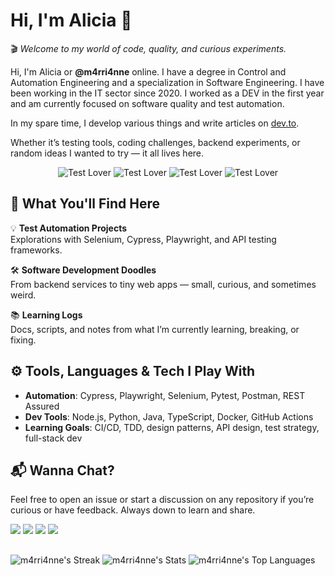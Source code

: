 
# Hi, I'm Alicia 👻

🎬 *Welcome to my world of code, quality, and curious experiments.*

Hi, I'm Alicia or **@m4rri4nne** online. I have a degree in Control and Automation Engineering and a specialization in Software Engineering. I have been working in the IT sector since 2020. I worked as a DEV in the first year and am currently focused on software quality and test automation.

In my spare time, I develop various things and write articles on [dev.to](https://dev.to/m4rri4nne).

Whether it’s testing tools, coding challenges, backend experiments, or random ideas I wanted to try — it all lives here.

<div align="center">
  <img src="https://img.shields.io/badge/Test%20Lover-%F0%9F%A4%96-green" alt="Test Lover" />
  <img src="https://img.shields.io/badge/Bug%20Squasher-%F0%9F%90%9E-red" alt="Test Lover" />
  <img src="https://img.shields.io/badge/Learning--In--Progress-%F0%9F%93%9A-yellow" alt="Test Lover" />
  <img src="https://img.shields.io/badge/Automation-%E2%9C%85-blue" alt="Test Lover" />
</div>

## 🧰 What You'll Find Here

💡 **Test Automation Projects**  
Explorations with Selenium, Cypress, Playwright, and API testing frameworks.

🛠️ **Software Development Doodles**  
From backend services to tiny web apps — small, curious, and sometimes weird.

📚 **Learning Logs**  
Docs, scripts, and notes from what I’m currently learning, breaking, or fixing.



## ⚙️ Tools, Languages & Tech I Play With

- **Automation**: Cypress, Playwright, Selenium, Pytest, Postman, REST Assured
- **Dev Tools**: Node.js, Python, Java, TypeScript, Docker, GitHub Actions
- **Learning Goals**: CI/CD, TDD, design patterns, API design, test strategy, full-stack dev

## 📬 Wanna Chat?

Feel free to open an issue or start a discussion on any repository if you’re curious or have feedback. Always down to learn and share.


[![](https://img.shields.io/badge/-0A0A0A?style=for-the-badge&logo=x&logoColor=white)](https://x.com/m4rri4nne)
[![](https://img.shields.io/badge/BlueSky-1DA1F2?style=for-the-badge&logo=bluesky&logoColor=white)](https://bsky.app/profile/m4rri4nne.bsky.social)
[![](https://img.shields.io/badge/LinkedIn-0077B5?style=for-the-badge&logo=linkedin&logoColor=white)](https://www.linkedin.com/in/alicia-gonçalves-paula/)
[![](https://img.shields.io/badge/dev.to-0A0A0A?style=for-the-badge&logo=dev.to&logoColor=white)](https://dev.to/m4rri4nne)


## 

![m4rri4nne's Streak](https://github-readme-streak-stats.herokuapp.com/?user=m4rri4nne&theme=nightowl&hide_border=true)
![m4rri4nne's Stats](https://github-readme-stats.vercel.app/api?username=m4rri4nne&theme=nightowl&show_icons=true&hide_border=true&count_private=true)
![m4rri4nne's Top Languages](https://github-readme-stats.vercel.app/api/top-langs/?username=m4rri4nne&theme=nightowl&show_icons=true&hide_border=true&layout=compact)







